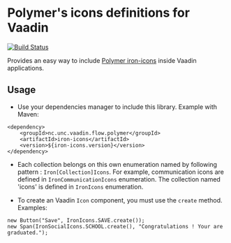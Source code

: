 # Polymer's icons definitions for Vaadin

[![Build Status](https://travis-ci.org/unc-dsi/vaadin-flow-iron-icons.svg?branch=master)](https://travis-ci.org/unc-dsi/vaadin-flow-iron-icons)

Provides an easy way to include [Polymer iron-icons](https://github.com/PolymerElements/iron-icons) inside Vaadin applications.

## Usage

* Use your dependencies manager to include this library. Example with Maven:
```
<dependency>
    <groupId>nc.unc.vaadin.flow.polymer</groupId>
    <artifactId>iron-icons</artifactId>
    <version>${iron-icons.version}</version>
</dependency>
```
* Each collection belongs on this own enumeration named by following pattern : `Iron[Collection]Icons`.
For example, communication icons are defined in `IronCommunicationIcons` enumeration.
The collection named 'icons' is defined in `IronIcons` enumeration.

* To create an Vaadin `Icon` component, you must use the `create` method. Examples: 
```
new Button("Save", IronIcons.SAVE.create());
new Span(IronSocialIcons.SCHOOL.create(), "Congratulations ! Your are graduated.");
```

